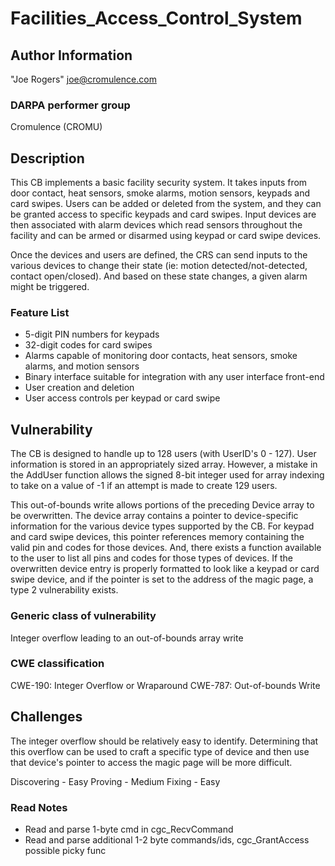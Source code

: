# Facilities_Access_Control_System

## Author Information

"Joe Rogers" <joe@cromulence.com>

### DARPA performer group
Cromulence (CROMU)

## Description
This CB implements a basic facility security system.  It takes inputs from door contact, heat sensors, smoke alarms, motion sensors, keypads and card swipes.  Users can be added or deleted from the system, and they can be granted access to specific keypads and card swipes.  Input devices are then associated with alarm devices which read sensors throughout the facility and can be armed or disarmed using keypad or card swipe devices.

Once the devices and users are defined, the CRS can send inputs to the various devices to change their state (ie: motion detected/not-detected, contact open/closed).  And based on these state changes, a given alarm might be triggered.  

### Feature List
- 5-digit PIN numbers for keypads
- 32-digit codes for card swipes
- Alarms capable of monitoring door contacts, heat sensors, smoke alarms, and motion sensors
- Binary interface suitable for integration with any user interface front-end
- User creation and deletion
- User access controls per keypad or card swipe

## Vulnerability
The CB is designed to handle up to 128 users (with UserID's 0 - 127).  User information is stored in an appropriately sized array.  However, a mistake in the AddUser function allows the signed 8-bit integer used for array indexing to take on a value of -1 if an attempt is made to create 129 users.  

This out-of-bounds write allows portions of the preceding Device array to be overwritten.  The device array contains a pointer to device-specific information for the various device types supported by the CB.  For keypad and card swipe devices, this pointer references memory containing the valid pin and codes for those devices.  And, there exists a function available to the user to list all pins and codes for those types of devices.  If the overwritten device entry is properly formatted to look like a keypad or card swipe device, and if the pointer is set to the address of the magic page, a type 2 vulnerability exists.

### Generic class of vulnerability
Integer overflow leading to an out-of-bounds array write

### CWE classification
CWE-190: Integer Overflow or Wraparound
CWE-787: Out-of-bounds Write

## Challenges
The integer overflow should be relatively easy to identify.  Determining that this overflow can be used to craft a specific type of device and then use that device's pointer to access the magic page will be more difficult.

Discovering - Easy
Proving - Medium
Fixing - Easy

### Read Notes

* Read and parse 1-byte cmd in cgc_RecvCommand
* Read and parse additional 1-2 byte commands/ids, cgc_GrantAccess possible picky func
